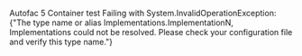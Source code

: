 Autofac 5 Container test
Failing with System.InvalidOperationException:
{"The type name or alias Implementations.ImplementationN, Implementations could not be resolved. 
Please check your configuration file and verify this type name."}
